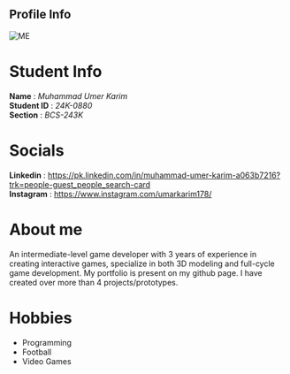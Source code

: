 ## Profile Info

![ME](https://avatars.githubusercontent.com/u/113251927?v=4)

# Student Info
**Name** : _Muhammad Umer Karim_\
**Student ID** : _24K-0880_\
**Section** : _BCS-243K_

# Socials
**Linkedin** : https://pk.linkedin.com/in/muhammad-umer-karim-a063b7216?trk=people-guest_people_search-card \
**Instagram** : https://www.instagram.com/umarkarim178/ 

# About me
An intermediate-level game developer with 3 years of experience in creating interactive games, specialize in both 3D modeling and full-cycle game development.
My portfolio is present on my github page. I have created over more than 4 projects/prototypes.

# Hobbies
- Programming
- Football
- Video Games
